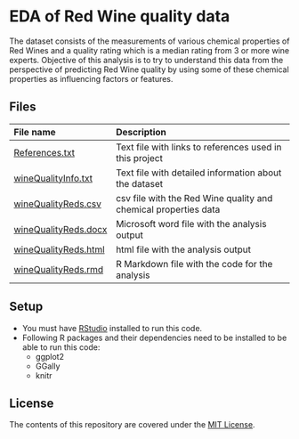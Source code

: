 # EDA of Red Wine quality data

The dataset consists of the measurements of various chemical properties of Red Wines and a quality rating which is a median rating from 3 or more wine experts. Objective of this analysis is to try to understand this data from the perspective of predicting Red Wine quality by using some of these chemical properties as influencing factors or features.

## Files

| File name | Description |
| :--- | :--- |
| [References.txt](References.txt) | Text file with links to references used in this project |
| [wineQualityInfo.txt](wineQualityInfo.txt) | Text file with detailed information about the dataset |
| [wineQualityReds.csv](wineQualityReds.csv) | csv file with the Red Wine quality and chemical properties data |
| [wineQualityReds.docx](wineQualityReds.docx) | Microsoft word file with the analysis output |
| [wineQualityReds.html](wineQualityReds.html) | html file with the analysis output |
| [wineQualityReds.rmd](wineQualityReds.rmd) | R Markdown file with the code for the analysis |

## Setup

- You must have [RStudio](https://www.rstudio.com/) installed to run this code.
- Following R packages and their dependencies need to be installed to be able to run this code:
  * ggplot2
  * GGally
  * knitr

## License

The contents of this repository are covered under the [MIT License](LICENSE).
